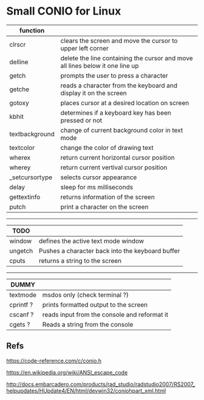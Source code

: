 # Small CONIO for Linux


| function       |                                                                               |
| -------------- | ----------------------------------------------------------------------------- |
| clrscr         | clears the screen and move the cursor to upper left corner                    |
| delline        | delete the line containing the cursor and move all lines below it one line up |
| getch          | prompts the user to press a character                                         |
| getche         | reads a character from the keyboard and display it on the screen              |
| gotoxy         | places cursor at a desired location on screen                                 |
| kbhit          | determines if a keyboard key  has been pressed or not                         |
| textbackground | change of current background color in text mode                               |
| textcolor      | change the color of drawing text                                              |
| wherex         | return current horizontal cursor position                                     |
| wherey         | return current vertival cursor position                                       |
| _setcursortype | selects cursor appearance                                                     |
| delay          | sleep for ms milliseconds                                                     |
| gettextinfo    | returns information of the screen                                             |
| putch          | print a character on the screen                                               |


---

| TODO    |                                                  |
| ------- | ------------------------------------------------ |
| window  | defines the active text mode window              |
| ungetch | Pushes a character back into the keyboard buffer |
| cputs   | returns a string to the screen                   |

---

| DUMMY      |                                              |
| ---------- | -------------------------------------------- |
| textmode   | msdos only  (check terminal ?)               |
| cprintf  ? | prints formatted output to the screen        |
| cscanf   ? | reads input from the console and reformat it |
| cgets    ? | Reads a string from the console              |



## Refs

https://code-reference.com/c/conio.h

https://en.wikipedia.org/wiki/ANSI_escape_code

http://docs.embarcadero.com/products/rad_studio/radstudio2007/RS2007_helpupdates/HUpdate4/EN/html/devwin32/coniohpart_xml.html
